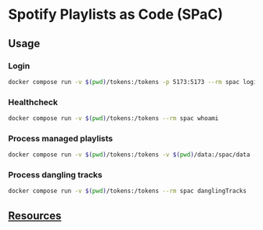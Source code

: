# Spotify Playlists as Code (SPaC)

## Usage

### Login

```sh
docker compose run -v $(pwd)/tokens:/tokens -p 5173:5173 --rm spac login
```

### Healthcheck

```sh
docker compose run -v $(pwd)/tokens:/tokens --rm spac whoami
```

### Process managed playlists

```sh
docker compose run -v $(pwd)/tokens:/tokens -v $(pwd)/data:/spac/data --rm spac managedPlaylists
```

### Process dangling tracks

```sh
docker compose run -v $(pwd)/tokens:/tokens --rm spac danglingTracks
```

## [Resources](./docs/RESOURCES.md)

